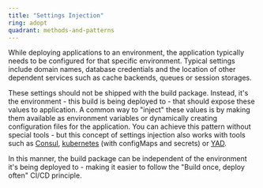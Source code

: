 ```yaml
---
title: "Settings Injection"
ring: adopt
quadrant: methods-and-patterns
---
```


While deploying applications to an environment, the application typically needs to be configured for that specific environment. Typical settings include domain names, database credentials and the location of other dependent services such as cache backends, queues or session storages.

These settings should not be shipped with the build package. Instead, it's the environment - this build is being deployed to - that should expose these values to application. A common way to "inject" these values is by making them available as environment variables or dynamically creating configuration files for the application. You can achieve this pattern without special tools - but this concept of settings injection also works with tools such as [Consul](/tools/consul.html), [kubernetes](/platforms-and-operations/kubernetes.html) (with configMaps and secrets) or [YAD](https://github.com/DCXpeople/YAD).

In this manner, the build package can be independent of the environment it's being deployed to - making it easier to follow the "Build once, deploy often" CI/CD principle.

